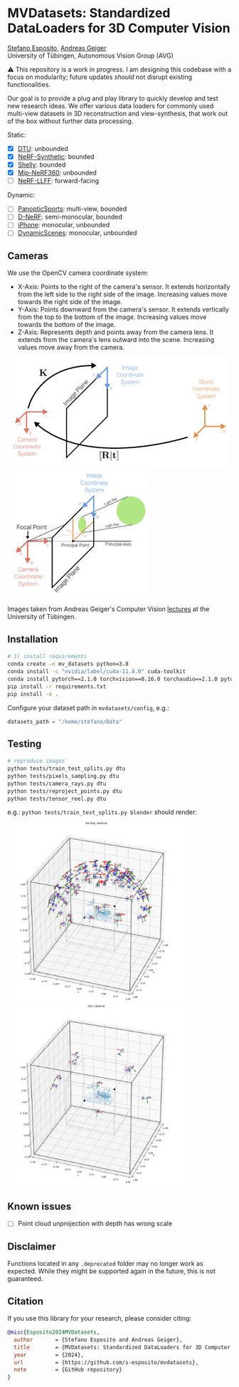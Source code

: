 # MVDatasets: Standardized DataLoaders for 3D Computer Vision

[Stefano Esposito](https://s-esposito.github.io/), [Andreas Geiger](https://www.cvlibs.net/)
<br>
University of Tübingen, Autonomous Vision Group (AVG)

⚠️ This repository is a work in progress. I am designing this codebase with a focus on modularity; future updates *should* not disrupt existing functionalities.

Our goal is to provide a plug and play library to quickly develop and test new research ideas. We offer various data loaders for commonly used multi-view datasets in 3D reconstruction and view-synthesis, that work out of the box without further data processing.

Static:
- [x] [DTU](#): unbounded
- [x] [NeRF-Synthetic](#): bounded
- [x] [Shelly](#): bounded
- [x] [Mip-NeRF360](#): unbounded
- [ ] [NeRF-LLFF](#): forward-facing

Dynamic:
- [ ] [PanopticSports](#): multi-view, bounded
- [ ] [D-NeRF](#): semi-monocular, bounded
- [ ] [iPhone](#): monocular, unbounded
- [ ] [DynamicScenes](#): monocular, unbounded

## Cameras

We use the OpenCV camera coordinate system:
- X-Axis: Points to the right of the camera's sensor. It extends horizontally from the left side to the right side of the image. Increasing values move towards the right side of the image.
- Y-Axis: Points downward from the camera's sensor. It extends vertically from the top to the bottom of the image. Increasing values move towards the bottom of the image.
- Z-Axis: Represents depth and points away from the camera lens. It extends from the camera's lens outward into the scene. Increasing values move away from the camera.

<p float="left">
  <img src="imgs/pose_and_intrinsics.png" width="500"/>
  <img src="imgs/projection_with_principal_point_offset.png" width="320"/>
</p>   

Images taken from Andreas Geiger's Computer Vision [lectures](https://uni-tuebingen.de/fakultaeten/mathematisch-naturwissenschaftliche-fakultaet/fachbereiche/informatik/lehrstuehle/autonomous-vision/lectures/computer-vision/) at the University of Tübingen.


## Installation

```bash
# 1) install requirements
conda create -n mv_datasets python=3.8
conda install -c "nvidia/label/cuda-11.8.0" cuda-toolkit
conda install pytorch==2.1.0 torchvision==0.16.0 torchaudio==2.1.0 pytorch-cuda=11.8 -c pytorch -c nvidia
pip install -r requirements.txt
pip install -e .
```

Configure your dataset path in `mvdatasets/config`, e.g.:
```python
datasets_path = "/home/stefano/Data"
```

## Testing

```bash
# reproduce images
python tests/train_test_splits.py dtu
python tests/pixels_sampling.py dtu
python tests/camera_rays.py dtu
python tests/reproject_points.py dtu
python tests/tensor_reel.py dtu
```

e.g.: `python tests/train_test_splits.py blender` should render:

<p float="left">
  <img src="imgs/blender_training_cameras.png" width="400"/>
  <img src="imgs/blender_test_cameras.png" width="400"/>
</p>


## Known issues

- [ ] Point cloud unprojection with depth has wrong scale

## Disclaimer

Functions located in any `.deprecated` folder may no longer work as expected. While they might be supported again in the future, this is not guaranteed.

## Citation

If you use this library for your research, please consider citing:

```bibtex
@misc{Esposito2024MVDatasets,
  author       = {Stefano Esposito and Andreas Geiger},
  title        = {MVDatasets: Standardized DataLoaders for 3D Computer Vision},
  year         = {2024},
  url          = {https://github.com/s-esposito/mvdatasets},
  note         = {GitHub repository}
}
```